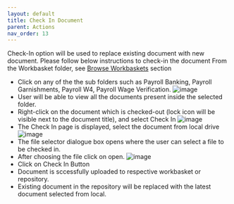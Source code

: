 ```yaml
---
layout: default
title: Check In Document
parent: Actions
nav_order: 13
---
```


Check-In option will be used to replace existing document with new document.
Please follow below instructions to check-in the document
From the Workbasket folder, see [Browse Workbaskets](https://pages.github.ibm.com/Global-EJS/gejs-user-manual/docs/Actions/Browse.html) section 

- Click on any of the the sub folders such as Payroll Banking, Payroll Garnishments, Payroll W4, Payroll Wage Verification.
    ![image](https://media.github.ibm.com/user/369573/files/a5f97a00-cbcc-11ec-87e2-5dc9ec647158)
- User will be able to view all the documents present inside the selected folder.
- Right-click on the document which is checked-out (lock icon will be visible next to the document title), and select Check In
    ![image](https://media.github.ibm.com/user/369573/files/bdd0fe00-cbcc-11ec-89a8-7bdd262c7580)
- The Check In page is displayed, select the document from local drive
    ![image](https://media.github.ibm.com/user/369573/files/e35e0780-cbcc-11ec-8e92-3b5f5c40aa4e)
- The file selector dialogue box opens where the user can select a file to be checked in.
- After choosing the file click on open.
    ![image](https://media.github.ibm.com/user/369573/files/f83a9b00-cbcc-11ec-869c-346fa42910ff)
- Click on Check In Button
- Document is sccessfully uploaded to respective workbasket or repository.
- Existing document in the repository will be replaced with the latest document selected from local.




